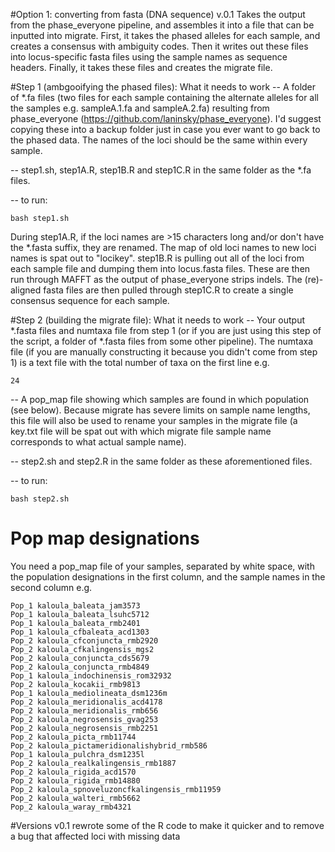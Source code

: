 #Option 1: converting from fasta (DNA sequence) v.0.1
Takes the output from the phase_everyone pipeline, and assembles it into a file that can be inputted into migrate. First, it takes the phased alleles for each sample, and creates a consensus with ambiguity codes. Then it writes out these files into locus-specific fasta files using the sample names as sequence headers. Finally, it takes these files and creates the migrate file.

#Step 1 (ambgooifying the phased files): What it needs to work
-- A folder of *.fa files (two files for each sample containing the alternate alleles for all the samples e.g. sampleA.1.fa and sampleA.2.fa) resulting from phase_everyone (https://github.com/laninsky/phase_everyone). I'd suggest copying these into a backup folder just in case you ever want to go back to the phased data. The names of the loci should be the same within every sample.

-- step1.sh, step1A.R, step1B.R and step1C.R in the same folder as the *.fa files.

-- to run:
```
bash step1.sh
```

During step1A.R, if the loci names are >15 characters long and/or don't have the *.fasta suffix, they are renamed. The map of old loci names to new loci names is spat out to "locikey". step1B.R is pulling out all of the loci from each sample file and dumping them into locus.fasta files. These are then run through MAFFT as the output of phase_everyone strips indels. The (re)-aligned fasta files are then pulled through step1C.R to create a single consensus sequence for each sample.

#Step 2 (building the migrate file): What it needs to work
-- Your output *.fasta files and numtaxa file from step 1 (or if you are just using this step of the script, a folder of *.fasta files from some other pipeline). The numtaxa file (if you are manually constructing it because you didn't come from step 1) is a text file with the total number of taxa on the first line e.g.
```
24
```

-- A pop_map file showing which samples are found in which population (see below). Because migrate has severe limits on sample name lengths, this file will also be used to rename your samples in the migrate file (a key.txt file will be spat out with which migrate file sample name corresponds to what actual sample name).

-- step2.sh and step2.R in the same folder as these aforementioned files.

-- to run:
```
bash step2.sh
```

# Pop map designations
You need a pop_map file of your samples, separated by white space, with the population designations in the first column, and the sample names in the second column e.g.
```
Pop_1 kaloula_baleata_jam3573
Pop_1 kaloula_baleata_lsuhc5712
Pop_1 kaloula_baleata_rmb2401
Pop_1 kaloula_cfbaleata_acd1303
Pop_2 kaloula_cfconjuncta_rmb2920
Pop_2 kaloula_cfkalingensis_mgs2
Pop_2 kaloula_conjuncta_cds5679
Pop_2 kaloula_conjuncta_rmb4849
Pop_1 kaloula_indochinensis_rom32932
Pop_2 kaloula_kocakii_rmb9813
Pop_1 kaloula_mediolineata_dsm1236m
Pop_2 kaloula_meridionalis_acd4178
Pop_2 kaloula_meridionalis_rmb656
Pop_2 kaloula_negrosensis_gvag253
Pop_2 kaloula_negrosensis_rmb2251
Pop_2 kaloula_picta_rmb11744
Pop_2 kaloula_pictameridionalishybrid_rmb586
Pop_1 kaloula_pulchra_dsm1235l
Pop_2 kaloula_realkalingensis_rmb1887
Pop_2 kaloula_rigida_acd1570
Pop_2 kaloula_rigida_rmb14880
Pop_2 kaloula_spnoveluzoncfkalingensis_rmb11959
Pop_2 kaloula_walteri_rmb5662
Pop_2 kaloula_waray_rmb4321
```
#Versions
v0.1 rewrote some of the R code to make it quicker and to remove a bug that affected loci with missing data
